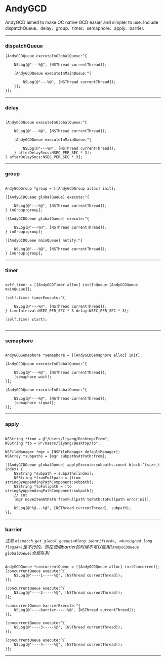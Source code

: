# AndyGCD
AndyGCD aimed to make OC native GCD easier and simpler to use. Include dispatchQueue、delay、group、timer、semaphore、apply、barrier.

---

### dispatchQueue

```
[AndyGCDQueue executeInGlobalQueue:^{

    NSLog(@"---%@", [NSThread currentThread]);

    [AndyGCDQueue executeInMainQueue:^{

        NSLog(@"---%@", [NSThread currentThread]);
    }];
}];

```


---

### delay

```

[AndyGCDQueue executeInGlobalQueue:^{

    NSLog(@"---%@", [NSThread currentThread]);

    [AndyGCDQueue executeInMainQueue:^{

        NSLog(@"---%@", [NSThread currentThread]);
    } afterDelaySecs:NSEC_PER_SEC * 3];
} afterDelaySecs:NSEC_PER_SEC * 3];

```

---

### group

```

AndyGCDGroup *group = [[AndyGCDGroup alloc] init];

[[AndyGCDQueue globalQueue] execute:^{

    NSLog(@"---%@", [NSThread currentThread]);
} inGroup:group];

[[AndyGCDQueue globalQueue] execute:^{

    NSLog(@"---%@", [NSThread currentThread]);
} inGroup:group];

[[AndyGCDQueue mainQueue] notify:^{

    NSLog(@"---%@", [NSThread currentThread]);
} inGroup:group];

```

---

### timer

```

self.timer = [[AndyGCDTimer alloc] initInQueue:[AndyGCDQueue mainQueue]];

[self.timer timerExecute:^{

    NSLog(@"---%@", [NSThread currentThread]);
} timeInterval:NSEC_PER_SEC * 3 delay:NSEC_PER_SEC * 3];

[self.timer start];


```

---

### semaphore

```

AndyGCDSemaphore *semaphore = [[AndyGCDSemaphore alloc] init];

[AndyGCDQueue executeInGlobalQueue:^{

    NSLog(@"---%@", [NSThread currentThread]);
    [semaphore wait];
}];

[AndyGCDQueue executeInGlobalQueue:^{

    NSLog(@"---%@", [NSThread currentThread]);
    [semaphore signal];
}];

```

---

### apply

```

NSString *from = @"/Users/liyang/Desktop/From";
NSString *to = @"/Users/liyang/Desktop/To";

NSFileManager *mgr = [NSFileManager defaultManager];
NSArray *subpaths = [mgr subpathsAtPath:from];

[[AndyGCDQueue globalQueue] applyExecute:subpaths.count block:^(size_t index) {
    NSString *subpath = subpaths[index];
    NSString *fromFullpath = [from stringByAppendingPathComponent:subpath];
    NSString *toFullpath = [to stringByAppendingPathComponent:subpath];
    // cut
    [mgr moveItemAtPath:fromFullpath toPath:toFullpath error:nil];

    NSLog(@"%@---%@", [NSThread currentThread], subpath);
}];

```

---

### barrier

_注意 ```dispatch_get_global_queue(<#long identifier#>, <#unsigned long flags#>)```是不行的。即在使用barrier的时候不可以使用```[AndyGCDQueue globalQueue]```全局队列_


```

AndyGCDQueue *concurrentQueue = [[AndyGCDQueue alloc] initConcurrent];
[concurrentQueue execute:^{
    NSLog(@"----1-----%@", [NSThread currentThread]);
}];

[concurrentQueue execute:^{
    NSLog(@"----2-----%@", [NSThread currentThread]);
}];

[concurrentQueue barrierExecute:^{
    NSLog(@"----barrier-----%@", [NSThread currentThread]);
}];

[concurrentQueue execute:^{
    NSLog(@"----3-----%@", [NSThread currentThread]);
}];

[concurrentQueue execute:^{
    NSLog(@"----4-----%@", [NSThread currentThread]);
}];

```

---
